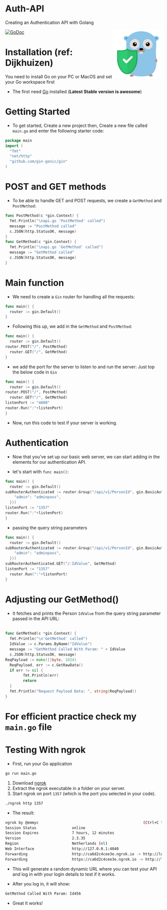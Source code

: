 # Auth-API
Creating an Authentication API with Golang

<img align="right" width="159px" src="https://raw.githubusercontent.com/assertgo/icon/master/assertgo_512.png">

[![GoDoc](https://pkg.go.dev/badge/github.com/gin-gonic/gin?status.svg)](https://pkg.go.dev/github.com/gin-gonic/gin?tab=doc)

# Installation (ref: Dijkhuizen)

You need to install Go on your PC or MacOS and set your Go workspace first

- The first need [Go](https://golang.org/) installed (**Latest Stable version is awesome**)

# Getting Started

- To get started, Create a new project then, Create a new file called `main.go` and enter the following starter code:

```go
package main
import (
  "fmt"
  "net/http"
  "github.com/gin-gonic/gin"
)
```

# POST and GET methods

- To be able to handle GET and POST requests, we create a `GetMethod` and `PostMethod`:

```go
func PostMethod(c *gin.Context) {
  fmt.Println("\napi.go 'PostMethod' called")
  message := "PostMethod called"
  c.JSON(http.StatusOK, message)
}
func GetMethod(c *gin.Context) {
  fmt.Println("\napi.go 'GetMethod' called")
  message := "GetMethod called"
  c.JSON(http.StatusOK, message)
}
```
# Main function

- We need to create a `Gin` router for handling all the requests:

```go
func main() {
  router := gin.Default()
}
```

- Following this up, we add in the `GetMethod` and `PostMethod`:

```go
func main() {
  router := gin.Default()
router.POST("/", PostMethod)
  router.GET("/", GetMethod)
}
```
- we add the port for the server to listen to and run the server: Just top the below code in `Gin`

```go
func main() {
  router := gin.Default()
router.POST("/", PostMethod)
  router.GET("/", GetMethod)
listenPort := "4000"
router.Run(":"+listenPort)
}
```
- Now, run this code to test if your server is working.

#

# Authentication

- Now that you’ve set up our basic web server, we can start adding in the elements for our authentication API.

- let's start with `func main()`:

```go
func main() {
  router := gin.Default()
subRouterAuthenticated := router.Group("/api/v1/PersonId", gin.BasicAuth(gin.Accounts{
    "admin": "adminpass",
  }))
listenPort := "1357"
router.Run(":"+listenPort)
}
```

- passing the query string parameters

```go
func main() {
  router := gin.Default()
subRouterAuthenticated := router.Group("/api/v1/PersonId", gin.BasicAuth(gin.Accounts{
    "admin": "adminpass",
  }))
subRouterAuthenticated.GET("/:IdValue", GetMethod)
listenPort := "1357"
  router.Run(":"+listenPort)
}
```

# Adjusting our GetMethod()

- It fetches and prints the Person `IdValue` from the query string parameter passed in the API URL:

```go

func GetMethod(c *gin.Context) {
  fmt.Println("\n'GetMethod' called")
  IdValue := c.Params.ByName("IdValue")
  message := "GetMethod Called With Param: " + IdValue
  c.JSON(http.StatusOK, message)
ReqPayload := make([]byte, 1024)
  ReqPayload, err := c.GetRawData()
  if err != nil {
        fmt.Println(err)
        return
  }
  fmt.Println("Request Payload Data: ", string(ReqPayload))
}
```
#

# For efficient practice check my `main.go` file

# Testing With ngrok

- First, run your Go application

```sh
go run main.go
```

1. Download [ngrok](https://dl.equinox.io/ngrok/ngrok/stable)
2. Extract the ngrok executable in a folder on your server.
3. Start ngrok on port `1357` (which is the port you selected in your code).

```sh
./ngrok http 1357
```

- The result:

```sh
ngrok by @emmyc                                               (Ctrl+C to quit)
Session Status                online                                                         
Session Expires               7 hours, 12 minutes                                            
Version                       2.3.35                                                         
Region                        Netherlands (nl)                                             
Web Interface                 http://127.0.0.1:4040                                          
Forwarding                    http://ca6d2c4cee3e.ngrok.io -> http://localhost:4000          
Forwarding                    https://ca6d2c4cee3e.ngrok.io -> http://localhost:4000
```

- This will generate a random dynamic URL where you can test your API and log in with your login details to test if it works.

- After you log in, it will show:

```sh
GetMethod Called With Param: Id456
```

- Great It works!
